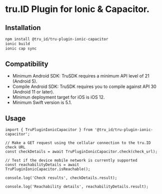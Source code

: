 # tru.ID Plugin for Ionic & Capacitor.

## Installation

```bash
npm install @tru_id/tru-plugin-ionic-capacitor
ionic build
ionic cap sync
```

## Compatibility

- Minimum Android SDK: TruSDK requires a minimum API level of 21 (Android 5).
- Compile Android SDK: TruSDK requires you to compile against API 30 (Android 11 or later).
- Minimun deployment target for iOS is iOS 12.
- Minimum Swift version is 5.1.

## Usage

```tsx
import { TruPluginIonicCapacitor } from '@tru_id/tru-plugin-ionic-capacitor';

// Make a GET request using the cellular connection to the tru.ID check URL
const checkDetails = await TruPluginIonicCapacitor.check(check_url);

// Test if the device mobile network is currently supported
const reachabilityDetails = await TruPluginIonicCapacitor.isReachable();

console.log('Check results', checkDetails.result);

console.log('Reachability details', reachabilityDetails.result);
```
